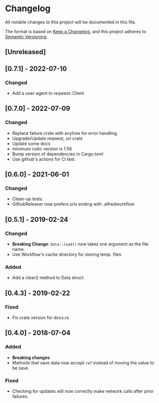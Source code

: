 # Changelog
All notable changes to this project will be documented in this file.

The format is based on [Keep a Changelog](https://keepachangelog.com/en/1.0.0/),
and this project adheres to [Semantic Versioning](https://semver.org/spec/v2.0.0.html).

## [Unreleased]

## [0.7.1] - 2022-07-10
### Changed
- Add a user-agent to reqwest::Client

## [0.7.0] - 2022-07-09
### Changed
- Replace failure crate with anyhow for error handling.
- Upgrade/Update reqwest, url crate
- Update some docs
- minimum rustc version is 1.56
- Bump version of dependencies in Cargo.toml
- Use github's actions for CI test.

## [0.6.0] - 2021-06-01
### Changed
- Clean-up tests.
- GithubReleaser now prefers urls ending with .alfredworkflow

## [0.5.1] - 2019-02-24
### Changed
- **Breaking Change**: `Data::load()` now takes one argument as the file name.
- Use Workflow's cache directory for storing temp. files
### Added
- Add a clear() method to Data struct.

## [0.4.3] - 2019-02-22
### Fixed
- Fix crate version for docs.rs

## [0.4.0] - 2018-07-04
### Added
- **Breaking changes**
- Methods that save data now accept `ref` instead of moving the value to be save.
### Fixed
- Checking for updates will now correctly make network calls after prior failures.
